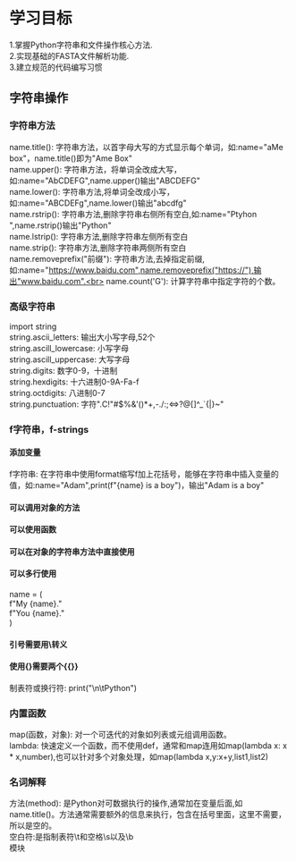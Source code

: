 # 学习目标
1.掌握Python字符串和文件操作核心方法. <br>
2.实现基础的FASTA文件解析功能. <br>
3.建立规范的代码编写习惯<br>

## 字符串操作
### 字符串方法
name.title(): 字符串方法，以⾸字⺟⼤写的⽅式显⽰每个单词，如:name="aMe box"，name.title()即为"Ame Box"<br>
name.upper(): 字符串方法，将单词全改成大写，如:name="AbCDEFG",name.upper()输出"ABCDEFG"<br>
name.lower(): 字符串方法,将单词全改成小写，如:name="ABCDEFg",name.lower()输出"abcdfg"<br>
name.rstrip(): 字符串方法,删除字符串右侧所有空白,如:name="Ptyhon ",name.rstrip()输出"Python"<br>
name.lstrip(): 字符串方法,删除字符串左侧所有空白<br>
name.strip(): 字符串方法,删除字符串两侧所有空白<br>
name.removeprefix("前缀"): 字符串方法,去掉指定前缀,如:name="https://www.baidu.com",name.removeprefix("https://"),输出"www.baidu.com".<br>
name.count('G'): 计算字符串中指定字符的个数。<br>

### 高级字符串
import string<br>
string.ascii_letters: 输出大小写字母,52个<br>
string.ascill_lowercase: 小写字母<br>
string.ascill_uppercase: 大写字母<br>
string.digits: 数字0-9，十进制<br>
string.hexdigits: 十六进制0-9A-Fa-f<br>
string.octdigits: 八进制0-7<br>
string.punctuation: 字符".C!"#$%&'()*+,-./:;<=>?@[\]^_`{|}~"<br>


### f字符串，f-strings
#### 添加变量
f字符串: 在字符串中使用format缩写f加上花括号，能够在字符串中插入变量的值，如:name="Adam",print(f"{name} is a boy")，输出"Adam is a boy"<br>
#### 可以调用对象的方法
#### 可以使用函数
#### 可以在对象的字符串方法中直接使用
#### 可以多行使用
name = (<br>
    f"My {name}."<br>
    f"You {name}."<br>
)<br>
#### 引号需要用\转义
#### 使用{}需要两个{{}}
制表符或换行符: print("\n\tPython")<br>

### 内置函数
map(函数，对象): 对一个可迭代的对象如列表或元组调用函数。<br>
lambda: 快速定义一个函数，而不使用def，通常和map连用如map(lambda x: x * x,number),也可以针对多个对象处理，如map(lambda x,y:x+y,list1,list2)<br>

### 名词解释
方法(method): 是Python对可数据执行的操作,通常加在变量后面,如name.title()。方法通常需要额外的信息来执行，包含在括号里面，这里不需要，所以是空的。<br>
空白符:是指制表符\t和空格\s以及\b<br>
模块<br>
